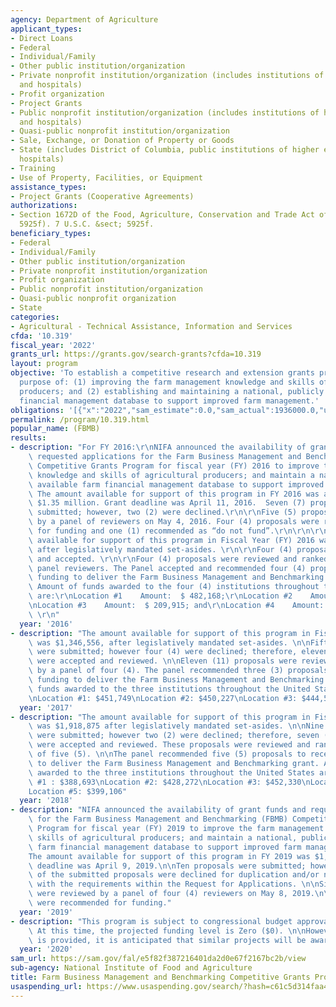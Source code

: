 ```yaml
---
agency: Department of Agriculture
applicant_types:
- Direct Loans
- Federal
- Individual/Family
- Other public institution/organization
- Private nonprofit institution/organization (includes institutions of higher education
  and hospitals)
- Profit organization
- Project Grants
- Public nonprofit institution/organization (includes institutions of higher education
  and hospitals)
- Quasi-public nonprofit institution/organization
- Sale, Exchange, or Donation of Property or Goods
- State (includes District of Columbia, public institutions of higher education and
  hospitals)
- Training
- Use of Property, Facilities, or Equipment
assistance_types:
- Project Grants (Cooperative Agreements)
authorizations:
- Section 1672D of the Food, Agriculture, Conservation and Trade Act of 1990 (7 U.S.C.
  5925f). 7 U.S.C. &sect; 5925f.
beneficiary_types:
- Federal
- Individual/Family
- Other public institution/organization
- Private nonprofit institution/organization
- Profit organization
- Public nonprofit institution/organization
- Quasi-public nonprofit organization
- State
categories:
- Agricultural - Technical Assistance, Information and Services
cfda: '10.319'
fiscal_year: '2022'
grants_url: https://grants.gov/search-grants?cfda=10.319
layout: program
objective: 'To establish a competitive research and extension grants program for the
  purpose of: (1) improving the farm management knowledge and skills of agricultural
  producers; and (2) establishing and maintaining a national, publicly available farm
  financial management database to support improved farm management.'
obligations: '[{"x":"2022","sam_estimate":0.0,"sam_actual":1936000.0,"usa_spending_actual":1816182.58},{"x":"2023","sam_estimate":2350000.0,"sam_actual":0.0,"usa_spending_actual":2186884.6},{"x":"2024","sam_estimate":2350000.0,"sam_actual":0.0,"usa_spending_actual":1292718.96}]'
permalink: /program/10.319.html
popular_name: (FBMB)
results:
- description: "For FY 2016:\r\nNIFA announced the availability of grant funds and\
    \ requested applications for the Farm Business Management and Benchmarking (FBMB)\
    \ Competitive Grants Program for fiscal year (FY) 2016 to improve the farm management\
    \ knowledge and skills of agricultural producers; and maintain a national, publicly\
    \ available farm financial management database to support improved farm management.\
    \ The amount available for support of this program in FY 2016 was approximately\
    \ $1.35 million. Grant deadline was April 11, 2016.  Seven (7) proposals were\
    \ submitted; however, two (2) were declined.\r\n\r\nFive (5) proposals were reviewed\
    \ by a panel of reviewers on May 4, 2016. Four (4) proposals were recommended\
    \ for funding and one (1) recommended as “do not fund”.\r\n\r\n\r\n\r\n The amount\
    \ available for support of this program in Fiscal Year (FY) 2016 was $1,349,565\
    \ after legislatively mandated set-asides. \r\n\r\nFour (4) proposals were submitted\
    \ and accepted. \r\n\r\nFour (4) proposals were reviewed and ranked by four (4)\
    \ panel reviewers. The Panel accepted and recommended four (4) proposals to receive\
    \ funding to deliver the Farm Business Management and Benchmarking (FBMB) grant.\
    \ Amount of funds awarded to the four (4) institutions throughout the United States\
    \ are:\r\nLocation #1    Amount:  $ 482,168;\r\nLocation #2    Amount:  $ 443,561;\r\
    \nLocation #3    Amount:  $ 209,915; and\r\nLocation #4    Amount:  $ 213,921.\
    \ \r\n"
  year: '2016'
- description: "The amount available for support of this program in Fiscal Year 2017\
    \ was $1,346,556, after legislatively mandated set-asides. \n\nFifteen (15) proposals\
    \ were submitted; however four (4) were declined; therefore, eleven (11) proposals\
    \ were accepted and reviewed. \n\nEleven (11) proposals were reviewed and ranked\
    \ by a panel of four (4). The panel recommended three (3) proposals to receive\
    \ funding to deliver the Farm Business Management and Benchmarking grant. Amount\
    \ funds awarded to the three institutions throughout the United States are: \n\
    \nLocation #1: $451,749\nLocation #2: $450,227\nLocation #3: $444,580"
  year: '2017'
- description: "The amount available for support of this program in Fiscal Year 2018\
    \ was $1,918,875 after legislatively mandated set-asides. \n\nNine (9) proposals\
    \ were submitted; however two (2) were declined; therefore, seven (7) proposals\
    \ were accepted and reviewed. These proposals were reviewed and ranked by a panel\
    \ of five (5). \n\nThe panel recommended five (5) proposals to receive funding\
    \ to deliver the Farm Business Management and Benchmarking grant. Amount funds\
    \ awarded to the three institutions throughout the United States are: \n\nLocation\
    \ #1 : $388,693\nLocation #2: $428,272\nLocation #3: $452,330\nLocation #4: $250,474\n\
    Location #5: $399,106"
  year: '2018'
- description: "NIFA announced the availability of grant funds and requested applications\
    \ for the Farm Business Management and Benchmarking (FBMB) Competitive Grants\
    \ Program for fiscal year (FY) 2019 to improve the farm management knowledge and\
    \ skills of agricultural producers; and maintain a national, publicly available\
    \ farm financial management database to support improved farm management. \n\n\
    The amount available for support of this program in FY 2019 was $1,843,435. Grant\
    \ deadline was April 9, 2019.\n\nTen proposals were submitted; however, four (4)\
    \ of the submitted proposals were declined for duplication and/or non-compliance\
    \ with the requirements within the Request for Applications. \n\nSix (6) proposals\
    \ were reviewed by a panel of four (4) reviewers on May 8, 2019.\n\nFour (4) proposals\
    \ were recommended for funding."
  year: '2019'
- description: "This program is subject to congressional budget approval for FY 2020.\
    \ At this time, the projected funding level is Zero ($0). \n\nHowever, if funding\
    \ is provided, it is anticipated that similar projects will be awarded."
  year: '2020'
sam_url: https://sam.gov/fal/e5f82f387216401da2d0e67f2167bc2b/view
sub-agency: National Institute of Food and Agriculture
title: Farm Business Management and Benchmarking Competitive Grants Program
usaspending_url: https://www.usaspending.gov/search/?hash=c61c5d314faa4a9a9b9bbb2035edd1bb
---
```

